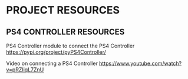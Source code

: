 # PROJECT RESOURCES #




## PS4 CONTROLLER RESOURCES ##

PS4 Controller module to connect the PS4 Controller
https://pypi.org/project/pyPS4Controller/

Video on connecting a PS4 Controller
https://www.youtube.com/watch?v=pRZIiqL7ZnU





